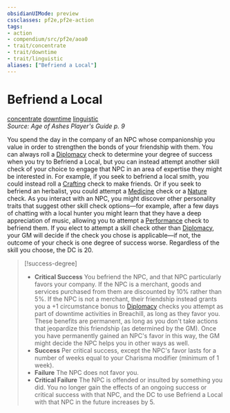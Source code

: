 ```yaml
---
obsidianUIMode: preview
cssclasses: pf2e,pf2e-action
tags:
- action
- compendium/src/pf2e/aoa0
- trait/concentrate
- trait/downtime
- trait/linguistic
aliases: ["Befriend a Local"]
---
```

# Befriend a Local
[concentrate](rules/traits/concentrate.md "Concentrate Action & Ability Trait")  [downtime](rules/traits/downtime.md "Downtime Action & Ability Trait")  [linguistic](rules/traits/linguistic.md "Linguistic Effect Trait")  
*Source: Age of Ashes Player's Guide p. 9*  


You spend the day in the company of an NPC whose companionship you value in order to strengthen the bonds of your friendship with them. You can always roll a [Diplomacy](compendium/skills.md#Diplomacy) check to determine your degree of success when you try to Befriend a Local, but you can instead attempt another skill check of your choice to engage that NPC in an area of expertise they might be interested in. For example, if you seek to befriend a local smith, you could instead roll a [Crafting](compendium/skills.md#Crafting) check to make friends. Or if you seek to befriend an herbalist, you could attempt a [Medicine](compendium/skills.md#Medicine) check or a [Nature](compendium/skills.md#Nature) check. As you interact with an NPC, you might discover other personality traits that suggest other skill check options—for example, after a few days of chatting with a local hunter you might learn that they have a deep appreciation of music, allowing you to attempt a [Performance](compendium/skills.md#Performance) check to befriend them. If you elect to attempt a skill check other than [Diplomacy](compendium/skills.md#Diplomacy), your GM will decide if the check you chose is applicable—if not, the outcome of your check is one degree of success worse. Regardless of the skill you choose, the DC is 20.

> [!success-degree] 
> - **Critical Success** You befriend the NPC, and that NPC particularly favors your company. If the NPC is a merchant, goods and services purchased from them are discounted by 10% rather than 5%. If the NPC is not a merchant, their friendship instead grants you a +1 circumstance bonus to [Diplomacy](compendium/skills.md#Diplomacy) checks you attempt as part of downtime activities in Breachill, as long as they favor you. These benefits are permanent, as long as you don't take actions that jeopardize this friendship (as determined by the GM). Once you have permanently gained an NPC's favor in this way, the GM might decide the NPC helps you in other ways as well.
> - **Success** Per critical success, except the NPC's favor lasts for a number of weeks equal to your Charisma modifier (minimum of 1 week).
> - **Failure** The NPC does not favor you.
> - **Critical Failure** The NPC is offended or insulted by something you did. You no longer gain the effects of an ongoing success or critical success with that NPC, and the DC to use Befriend a Local with that NPC in the future increases by 5.
